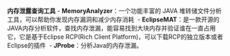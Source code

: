 **内存泄露查询工具**
- **MemoryAnalyzer**：一个功能丰富的 JAVA 堆转储文件分析工具，可以帮助你发现内存漏洞和减少内存消耗 
- **EclipseMAT**：是一款开源的JAVA内存分析软件，查找内存泄漏，能容易找到大块内存并验证谁在一直占用它，它是基于Eclipse RCP(Rich Client Platform)，可以下载RCP的独立版本或者Eclipse的插件 
- **JProbe**：分析Java的内存泄漏。 